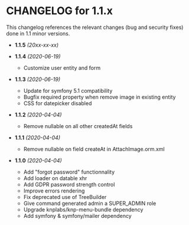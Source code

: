 CHANGELOG for 1.1.x
===================

This changelog references the relevant changes (bug and security fixes) done
in 1.1 minor versions.

* **1.1.5** *(20xx-xx-xx)*


* **1.1.4** *(2020-06-19)*
    * Customize user entity and form

* **1.1.3** *(2020-06-19)*
    * Update for symfony 5.1 compatibility
    * Bugfix required property when remove image in existing entity 
    * CSS for datepicker disabled

* **1.1.2** *(2020-04-04)*
    * Remove nullable on all other createdAt fields

* **1.1.1** *(2020-04-04)*
    * Remove nullable on field createAt in AttachImage.orm.xml

* **1.1.0** *(2020-04-04)*
    * Add "forgot password" functionnality
    * Add loader on datable xhr
    * Add GDPR password strength control
    * Improve errors rendering
    * Fix deprecated use of TreeBuilder
    * Give command generated admin a SUPER_ADMIN role
    * Upgrade knplabs/knp-menu-bundle dependency
    * Add symfony & symfony/mailer dependency 

